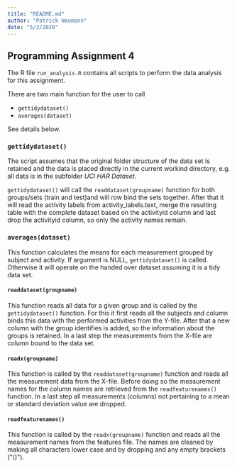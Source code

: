```yaml
---
title: "README.md"
author: "Patrick Neumann"
date: "5/2/2020"
---
```

## Programming Assignment 4

The R file `run_analysis.R` contains all scripts to perform the data
analysis for this assignment.

There are two main function for the user to call

- `gettidydataset()`
- `averages(dataset)`

See details below.

### `gettidydataset()`
The script assumes that the original folder structure of the data set is
retained and the data is placed directly in the current workind directory, e.g.
all data is in the subfolder *UCI HAR Dataset*.

`gettidydataset()` will call the `readdataset(groupname)` function for both groups/sets 
(train and test)and will row bind the sets together.
After that it will read the activity labels from activity_labels.text, merge the
resulting table with the complete dataset based on the activityid column and
last drop the activityid column, so only the activity names remain.

### `averages(dataset)`
This function calculates the means for each measurement grouped by subject and 
activity. If argument is NULL, `gettidydataset()` is called. Otherwise it will 
operate on the handed over dataset assuming it is a tidy data set.

#### `readdataset(groupname)`
This function reads all data for a given group and is called by the 
`gettidydataset()` function. For this it first reads all the subjects and column 
binds this data with the performed activities from the Y-file.
After that a new column with the group identifies is added, so the information
about the groups is retained. In a last step the measurements from the X-file
are column bound to the data set.

#### `readx(groupname)`
This function is called by the `readdataset(groupname)` function and reads all the
measurement data from the X-file.
Before doing so the measurement names for the column names are retrieved from the
`readfeaturenames()` function.
In a last step all measurements (columns) not pertaining to a mean or standard
deviation value are dropped.

#### `readfeaturenames()`
This function is called by the `readx(groupname)` function and reads all the
measurement names from the features file.
The names are cleaned by making all characters lower case and by dropping and
any empty brackets ("()").